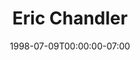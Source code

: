 ---
title: Eric Chandler
date: 1998-07-09T00:00:00-07:00
tags:
  - eagle
description:
draft: false
---